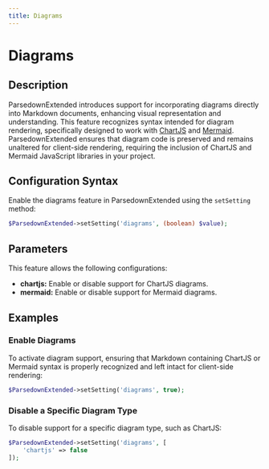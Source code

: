 ```yaml
---
title: Diagrams
---
```


# Diagrams

## Description

ParsedownExtended introduces support for incorporating diagrams directly into Markdown documents, enhancing visual representation and understanding. This feature recognizes syntax intended for diagram rendering, specifically designed to work with [ChartJS](https://www.chartjs.org) and [Mermaid](https://mermaid-js.github.io/mermaid/). ParsedownExtended ensures that diagram code is preserved and remains unaltered for client-side rendering, requiring the inclusion of ChartJS and Mermaid JavaScript libraries in your project.

## Configuration Syntax

Enable the diagrams feature in ParsedownExtended using the `setSetting` method:

```php
$ParsedownExtended->setSetting('diagrams', (boolean) $value);
```

## Parameters

This feature allows the following configurations:

- **chartjs:** Enable or disable support for ChartJS diagrams.
- **mermaid:** Enable or disable support for Mermaid diagrams.

## Examples

### Enable Diagrams

To activate diagram support, ensuring that Markdown containing ChartJS or Mermaid syntax is properly recognized and left intact for client-side rendering:

```php
$ParsedownExtended->setSetting('diagrams', true);
```

### Disable a Specific Diagram Type

To disable support for a specific diagram type, such as ChartJS:

```php
$ParsedownExtended->setSetting('diagrams', [
    'chartjs' => false
]);
```